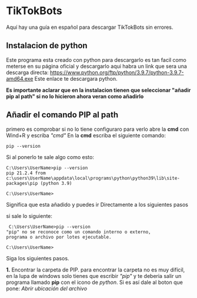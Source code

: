 # TikTokBots
Aquí hay una guía en español para descargar TikTokBots sin errores.

## Instalacion de python
Este programa esta creado con python para descargarlo es tan facil como meterse en su
página oficial y descargarlo aqui habra un link que sera una descarga directa: https://www.python.org/ftp/python/3.9.7/python-3.9.7-amd64.exe
Este enlace te descargara python.

**Es importante aclarar que en la instalacion tienen que seleccionar "añadir pip al path" si no lo hicieron ahora veran como añadirlo**

## Añadir el comando PIP al path
primero es comprobar si no lo tiene configuraro para verlo abre la **cmd** con Wind+R y escriba *"cmd"*
En la **cmd** escriba el siguiente comando:

```
pip --version
```

Si al ponerlo te sale algo como esto:

```
C:\Users\UserName>pip --version
pip 21.2.4 from c:\users\UserName\appdata\local\programs\python\python39\lib\site-packages\pip (python 3.9)

C:\Users\UserName>
```

Significa que esta añadido y puedes ir Directamente a los siguientes pasos

si sale lo siguiente:

```
 C:\Users\UserName>pip --version
"pip" no se reconoce como un comando interno o externo,
programa o archivo por lotes ejecutable.

C:\Users\UserName>
```

Siga los siguientes pasos.

**1.** Encontrar la carpeta de PIP.
       para encontrar la carpeta no es muy difícil,
       en la lupa de windows solo tienes que escribir *"pip"*
       y te deberia salir un programa llamado **pip** con el icono
       de *python*. Si es así dale al boton que pone: *Abrir ubicación del archivo*
